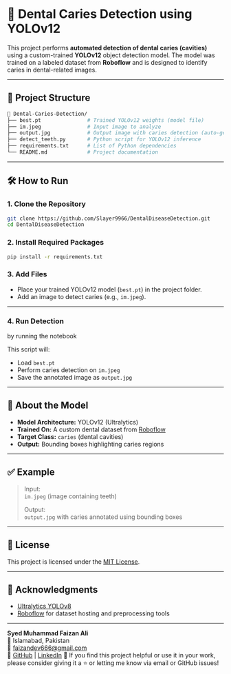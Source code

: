 # 🦷 Dental Caries Detection using YOLOv12

This project performs **automated detection of dental caries (cavities)** using a custom-trained **YOLOv12** object detection model. The model was trained on a labeled dataset from **Roboflow** and is designed to identify caries in dental-related images.

---

## 📂 Project Structure

```bash
📁 Dental-Caries-Detection/
├── best.pt               # Trained YOLOv12 weights (model file)
├── im.jpeg               # Input image to analyze
├── output.jpg            # Output image with caries detection (auto-generated)
├── detect_teeth.py       # Python script for YOLOv12 inference
├── requirements.txt      # List of Python dependencies
└── README.md             # Project documentation
```

---

## 🛠️ How to Run

### 1. Clone the Repository

```bash
git clone https://github.com/Slayer9966/DentalDiseaseDetection.git
cd DentalDiseaseDetection
```

### 2. Install Required Packages

```bash
pip install -r requirements.txt
```



### 3. Add Files

- Place your trained YOLOv12 model (`best.pt`) in the project folder.
- Add an image to detect caries (e.g., `im.jpeg`).

---

### 4. Run Detection

by running the notebook

This script will:
- Load `best.pt`
- Perform caries detection on `im.jpeg`
- Save the annotated image as `output.jpg`

---

## 🧠 About the Model

- **Model Architecture:** YOLOv12 (Ultralytics)
- **Trained On:** A custom dental dataset from [Roboflow](https://roboflow.com/)
- **Target Class:** `caries` (dental cavities)
- **Output:** Bounding boxes highlighting caries regions

---

## ✅ Example

> Input:  
> `im.jpeg` (image containing teeth)  
>
> Output:  
> `output.jpg` with caries annotated using bounding boxes

---

## 📃 License

This project is licensed under the [MIT License](https://github.com/Slayer9966/DentalDiseaseDetection/blob/main/LICENSE).

---

## 🙌 Acknowledgments

- [Ultralytics YOLOv8](https://github.com/ultralytics/ultralytics)
- [Roboflow](https://roboflow.com/) for dataset hosting and preprocessing tools

---

**Syed Muhammad Faizan Ali**  
📍 Islamabad, Pakistan  
📧 faizandev666@gmail.com  
🔗 [GitHub](https://github.com/Slayer9966) | [LinkedIn](https://www.linkedin.com/in/faizan-ali-7b4275297/)
📢 If you find this project helpful or use it in your work, please consider giving it a ⭐ or letting me know via email or GitHub issues!
